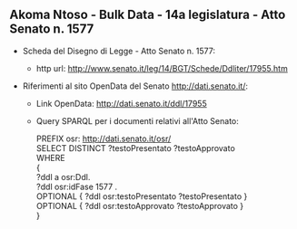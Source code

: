 ## Akoma Ntoso - Bulk Data - 14a legislatura - Atto Senato n. 1577 ##

* Scheda del Disegno di Legge - Atto Senato n. 1577:
	* http url: http://www.senato.it/leg/14/BGT/Schede/Ddliter/17955.htm

* Riferimenti al sito OpenData del Senato http://dati.senato.it/:
	* Link OpenData: http://dati.senato.it/ddl/17955
	* Query SPARQL per i documenti relativi all'Atto Senato:

        PREFIX osr: <http://dati.senato.it/osr/>  
		SELECT DISTINCT ?testoPresentato ?testoApprovato  
		WHERE  
		{  
		    ?ddl a osr:Ddl.  
		    ?ddl osr:idFase 1577 .  
		    OPTIONAL { ?ddl osr:testoPresentato ?testoPresentato }  
		    OPTIONAL { ?ddl osr:testoApprovato ?testoApprovato }  
		}
		